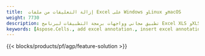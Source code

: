 ```yaml
---
title:  إزالة التعليقات من ملفات Excel على Windows وLinux وmacOS
weight: 7730
description: تطبيق مجاني وواجهات برمجة التطبيقات لبرنامج Excel XLS وXLSX وODS إدارة التعليقات التوضيحية والتعليقات
keywords: [Aspose.Cells., add excel annotation., insert excel annotation., access excel annotation., remove excel annotation., delete excel annotation., add annotation in excel., insert annotation in excel., access annotation in excel., remove annotation in excel., delete annotation in excel]
---
```

{{< blocks/products/pf/agp/feature-solution >}} 

